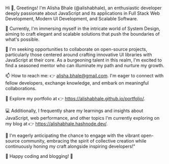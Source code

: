 
Hi 👋, Greetings! I'm Alisha Bhale (@alishabhale), an enthusiastic developer deeply passionate about JavaScript and its applications in Full Stack Web Development, Modern UI Development, and Scalable Software.

🌱 Currently, I'm immersing myself in the intricate world of System Design, aiming to craft elegant and scalable solutions that push the boundaries of what's possible.

💞️ I'm seeking opportunities to collaborate on open-source projects, particularly those centered around crafting innovative UI libraries with JavaScript at their core. As a burgeoning talent in this realm, I'm excited to 
find a seasoned mentor who can illuminate my path and nurture my growth.

📫 How to reach me:  👉 alisha.bhale@gmail.com.  I'm eager to connect with fellow developers, exchange knowledge, and embark on meaningful collaborations.

👀 Explore my portfolio at 👉 https://alishabhale.github.io/portfolio/. 

💻 Additionally, I frequently share my learnings and insights about JavaScript, web performance, and other topics I'm currently exploring on my blog at 👉 https://alishabhale.hashnode.dev/.

🍄 I'm eagerly anticipating the chance to engage with the vibrant open-source community, embracing the spirit of collective creation while continuously honing my craft alongside inspiring developers!"

🌟 Happy coding and blogging! 🌟

